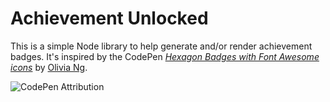 # Achievement Unlocked

This is a simple Node library to help generate and/or render achievement badges. It's inspired by the CodePen [*Hexagon Badges with Font Awesome icons*](https://codepen.io/oliviale/pen/qpPByV) by [Olivia Ng](https://codepen.io/oliviale/).

![CodePen Attribution](./docs/CodePenAttribution.png)

